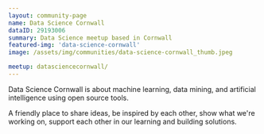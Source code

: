 ```yaml
---
layout: community-page
name: Data Science Cornwall
dataID: 29193006
summary: Data Science meetup based in Cornwall
featured-img: 'data-science-cornwall'
image: /assets/img/communities/data-science-cornwall_thumb.jpeg

meetup: datasciencecornwall/
---
```

Data Science Cornwall is about machine learning, data mining, and artificial
intelligence using open source tools.

A friendly place to share ideas, be inspired by each other, show what we're
working on, support each other in our learning and building solutions.
